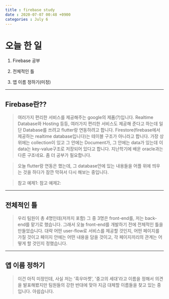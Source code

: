 ```yaml
---
title : firebase study
date : 2020-07-07 00:48 +0900
categories : July 6
---
```



# 오늘 한 일

1. Firebase 공부

2. 전체적인 틀

3. 앱 이름 정하기(미정)

<hr/>

## Firebase란??

> 여러가지 편리한 서비스를 제공해주는 google의 제품(?)입니다.
> Realtime Database와 Hosting 등등, 여러가지 편리한 서비스도 제공해 준다고 하는데
> 일단 Database를 쓰려고 flutter랑 연동하려고 합니다.
> Firestore(firebase에서 제공하는 realtime database입니다)는 테이블 구조가 아니라고 합니다.
> 가장 상위에는 collection이 있고 그 안에는 Document가, 그 안에는 data가 있는데 이 data는
> key-value구조로 저장되어 있다고 합니다.
> 지난학기에 배운 oracle과는 다른 구조네요. 좀 더 공부가 필요합니다.

> 오늘 flutter랑 연동은 했는데, 그 database안에 있는 내용들을 어플 위에 띄우는 것을 하다가
> 잠깐 막혀서 다시 해보는 중입니다.

> 참고 예제1: 
> 참고 예제2:

<hr/>

## 전체적인 틀

> 우리 팀원이 총 4명인데(저까지 포함) 그 중 3명은 front-end를, 저는 back-end를 맡기로 했습니다.
> 그래서 오늘 front-end를 개발하기 전에 전체적인 틀을 만들었습니다.
> 대략 어떤 user-flow로 서비스를 제공할 것인지, 어떤 페이지를 가질 것이고 페이지 안에는
> 어떤 내용을 담을 것이고, 각 페이지끼리의 관계는 어떻게 할 것인지 정했습니다.

<hr/>

## 앱 이름 정하기

> 이건 아직 미정인데, 사실 저는 '흑우마켓', '중고의 세대'라고 이름을 정해서 의견을 발표해봤지만
> 팀원들의 강한 반대에 맞아 지금 대체할 이름들을 찾고 있는 중입니다. 아쉽습니다.
